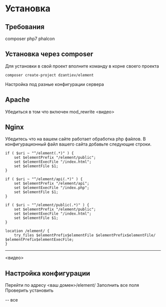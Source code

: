 # Установка

## Требования
composer php7 phalcon

## Установка через composer
Для установки в свой проект вполните команду в корне своего проекта
```
composer create-project dzantiev/element
```
Настройка под разные конфигурации сервера

## Apache
Убедиться в том что включен mod_rewrite
<видео>

## Nginx
Убедитесь что на вашем сайте работает обработка php файлов.
В конфигурационный файл вашего сайта добавьте следующие строки.

```
if ( $uri ~ "^/element(.*)" ) {
	set $elementPrefix "/element/public";
	set $elementExecFile "/index.html";
	set $elementFile $1;
}

if ( $uri ~ "^/element/api(.*)" ) {
	set $elementPrefix "/element/api";
	set $elementExecFile "/index.php";
	set $elementFile $1;
}

if ( $uri ~ "^/element/public(.*)" ) {
	set $elementPrefix "/element/public";
	set $elementExecFile "/index.html";
	set $elementFile $1;
}

location /element/ {
	try_files $elementPrefix$elementFile $elementPrefix$elementFile/ $elementPrefix$elementExecFile;
}
```
---
<видео>

## Настройка конфигурации
Перейти по адресу <ваш домен>/element/
Заполнить все поля
Проверить установить

-- все
